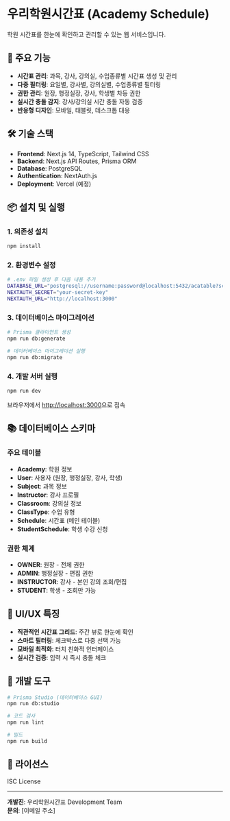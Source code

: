 # 우리학원시간표 (Academy Schedule)

학원 시간표를 한눈에 확인하고 관리할 수 있는 웹 서비스입니다.

## 🎯 주요 기능

- **시간표 관리**: 과목, 강사, 강의실, 수업종류별 시간표 생성 및 관리
- **다중 필터링**: 요일별, 강사별, 강의실별, 수업종류별 필터링
- **권한 관리**: 원장, 행정실장, 강사, 학생별 차등 권한
- **실시간 충돌 감지**: 강사/강의실 시간 충돌 자동 검증
- **반응형 디자인**: 모바일, 태블릿, 데스크톱 대응

## 🛠 기술 스택

- **Frontend**: Next.js 14, TypeScript, Tailwind CSS
- **Backend**: Next.js API Routes, Prisma ORM
- **Database**: PostgreSQL
- **Authentication**: NextAuth.js
- **Deployment**: Vercel (예정)

## 📦 설치 및 실행

### 1. 의존성 설치
```bash
npm install
```

### 2. 환경변수 설정
```bash
# .env 파일 생성 후 다음 내용 추가
DATABASE_URL="postgresql://username:password@localhost:5432/acatable?schema=public"
NEXTAUTH_SECRET="your-secret-key"
NEXTAUTH_URL="http://localhost:3000"
```

### 3. 데이터베이스 마이그레이션
```bash
# Prisma 클라이언트 생성
npm run db:generate

# 데이터베이스 마이그레이션 실행
npm run db:migrate
```

### 4. 개발 서버 실행
```bash
npm run dev
```

브라우저에서 [http://localhost:3000](http://localhost:3000)으로 접속

## 📚 데이터베이스 스키마

### 주요 테이블
- **Academy**: 학원 정보
- **User**: 사용자 (원장, 행정실장, 강사, 학생)
- **Subject**: 과목 정보
- **Instructor**: 강사 프로필
- **Classroom**: 강의실 정보
- **ClassType**: 수업 유형
- **Schedule**: 시간표 (메인 테이블)
- **StudentSchedule**: 학생 수강 신청

### 권한 체계
- **OWNER**: 원장 - 전체 권한
- **ADMIN**: 행정실장 - 편집 권한
- **INSTRUCTOR**: 강사 - 본인 강의 조회/편집
- **STUDENT**: 학생 - 조회만 가능

## 🎨 UI/UX 특징

- **직관적인 시간표 그리드**: 주간 뷰로 한눈에 확인
- **스마트 필터링**: 체크박스로 다중 선택 가능
- **모바일 최적화**: 터치 친화적 인터페이스
- **실시간 검증**: 입력 시 즉시 충돌 체크

## 🔧 개발 도구

```bash
# Prisma Studio (데이터베이스 GUI)
npm run db:studio

# 코드 검사
npm run lint

# 빌드
npm run build
```

## 📄 라이선스

ISC License

---

**개발진**: 우리학원시간표 Development Team  
**문의**: [이메일 주소] 